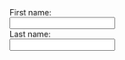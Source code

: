 <!DOCTYPE html>
<html>
<head>
<title>Calculate LCOW</title>
</head>
<body>
<form>
  <label for="fname">First name:</label><br>
  <input type="text" id="fname" name="fname"><br>
  <label for="lname">Last name:</label><br>
  <input type="text" id="lname" name="lname">
</form>
  </body>
  </html>
  
